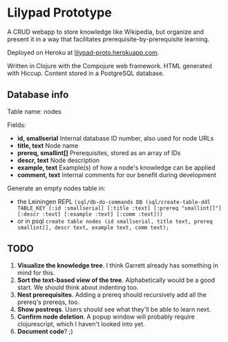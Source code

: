 Lilypad Prototype
=================

A CRUD webapp to store knowledge like Wikipedia, but organize and present it in a way that facilitates prerequisite-by-prerequisite learning.

Deployed on Heroku at 
[lilypad-proto.herokuapp.com](http://lilypad-proto.herokuapp.com).

Written in Clojure with the Compojure web framework.  HTML generated with Hiccup.  Content stored in a PostgreSQL database.

Database info
-------------

Table name: nodes

Fields:
* **id, smallserial** Internal database ID number, also used for node URLs
* **title, text** Node name
* **prereq, smallint[]** Prerequisites, stored as an array of IDs
* **descr, text** Node description
* **example, text** Example(s) of how a node's knowledge can be applied
* **comment, text** Internal comments for our benefit during development

Generate an empty nodes table in:
* the Leiningen REPL
  `(sql/db-do-commands DB (sql/create-table-ddl TABLE_KEY [:id :smallserial] [:title :text] [:prereq "smallint[]"] [:descr :text] [:example :text] [:comm :text]))`
* or in psql
  `create table nodes (id smallserial, title text, prereq smallint[], descr text, example text, comm text);`

TODO 
----

1.  **Visualize the knowledge tree**.  I think Garrett already has something in mind for this.
2.  **Sort the text-based view of the tree**.  Alphabetically would be a good start.  We should think about indenting too.
3.  **Nest prerequisites**.  Adding a prereq should recursively add all the prereq's prereqs, too.
4.  **Show postreqs**.  Users should see what they'll be able to learn next.
5.  **Confirm node deletion**.  A popup window will probably require clojurescript, which I haven't looked into yet.
6.  **Document code**?  ;)
